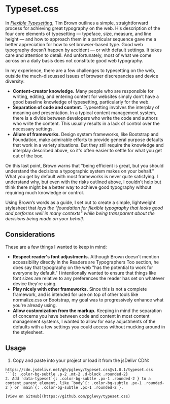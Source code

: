# Typeset.css

In *[Flexible Typesetting](https://abookapart.com/products/flexible-typesetting)*, Tim Brown outlines a simple, straightforward process for achieving great typography on the web. His description of the four core elements of typesetting — typeface, size, measure, and line height — and how to approach them in a particular sequence gave me a better appreciation for how to set browser-based type. Good web typography doesn't happen by accident — or with default settings. It takes care and attention to detail. And unfortunately, most of what we come across on a daily basis does not constitute good web typography.

In my experience, there are a few challenges to typesetting on the web, outside the much-discussed issues of browser discrepancies and device diversity:

- **Content-creator knowledge.** Many people who are responsible for writing, editing, and entering content for websites simply don’t have a good baseline knowledge of typesetting, particularly for the web.
- **Separation of code and content.** Typesetting involves the interplay of meaning and presentation. In a typical content management system, there is a divide between developers who write the code and authors who write the content. This usually results in a lack of control over the necessary settings.
- **Allure of frameworks.** Design system frameworks, like Bootstrap and Foundation, make admirable efforts to provide general purpose defaults that work in a variety situations. But they still require the knowledge and interplay described above, so it's often easier to settle for what you get out of the box.

On this last point, Brown warns that "being efficient is great, but you should understand the decisions a typographic system makes on your behalf." What you get by default with most frameworks is never quite satisfying. I understand why, but even with the risks outlined above, I couldn't help but think there might be a better way to achieve good typography without requiring much knowledge or control.

Using Brown’s words as a guide, I set out to create a simple, lightweight stylesheet that *lays the "foundation for flexible typography that looks good and performs well in many contexts" while being transparent about the decisions being made on your behalf.*

## Considerations

These are a few things I wanted to keep in mind:

- **Respect reader's font adjustments.** Although Brown doesn't mention accessibility directly in the Readers are Typographers Too section, he does say that typography on the web "has the potential to work for everyone by default." I intentionally wanted to ensure that things like font sizes are relative to any preferences the reader has set on whatever device they're using.
- **Play nicely with other frameworks.** Since this is not a complete framework, and is intended for use on top of other tools like normalize.css or Bootstrap, my goal was to progressively enhance what you're already using.
- **Allow customization from the markup.** Keeping in mind the separation of concerns you have between code and content in most content management systems, I wanted to allow for easy adjustments of the defaults with a few settings you could access without mucking around in the stylesheet.

## Usage

1. Copy and paste into your project or load it from the jsDelivr CDN:
```
https://cdn.jsdelivr.net/gh/pglevy/typeset.css@v1.0.1/typeset.css
```{: .color-bg-subtle .p-2 .mt-2 .d-block .rounded-2}
2. Add `data-typeset`{: .color-bg-subtle .px-1 .rounded-2 } to a content parent element, like `body`{: .color-bg-subtle .px-1 .rounded-2 } or `main`{: .color-bg-subtle .px-1 .rounded-2 }.

[View on GitHub](https://github.com/pglevy/typeset.css)